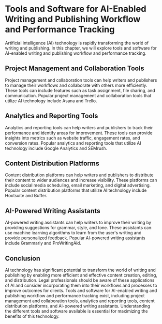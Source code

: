 Tools and Software for AI-Enabled Writing and Publishing Workflow and Performance Tracking
=============================================================================================================================================================

Artificial intelligence (AI) technology is rapidly transforming the world of writing and publishing. In this chapter, we will explore tools and software for AI-enabled writing and publishing workflow and performance tracking.

Project Management and Collaboration Tools
------------------------------------------

Project management and collaboration tools can help writers and publishers to manage their workflows and collaborate with others more efficiently. These tools can include features such as task assignment, file sharing, and communication. Popular project management and collaboration tools that utilize AI technology include Asana and Trello.

Analytics and Reporting Tools
-----------------------------

Analytics and reporting tools can help writers and publishers to track their performance and identify areas for improvement. These tools can provide insights into metrics such as website traffic, engagement rates, and conversion rates. Popular analytics and reporting tools that utilize AI technology include Google Analytics and SEMrush.

Content Distribution Platforms
------------------------------

Content distribution platforms can help writers and publishers to distribute their content to wider audiences and increase visibility. These platforms can include social media scheduling, email marketing, and digital advertising. Popular content distribution platforms that utilize AI technology include Hootsuite and Buffer.

AI-Powered Writing Assistants
-----------------------------

AI-powered writing assistants can help writers to improve their writing by providing suggestions for grammar, style, and tone. These assistants can use machine learning algorithms to learn from the user's writing and provide personalized feedback. Popular AI-powered writing assistants include Grammarly and ProWritingAid.

Conclusion
----------

AI technology has significant potential to transform the world of writing and publishing by enabling more efficient and effective content creation, editing, and distribution. Legal professionals should be aware of these applications of AI and consider incorporating them into their workflows and processes to improve outcomes for clients. Tools and software for AI-enabled writing and publishing workflow and performance tracking exist, including project management and collaboration tools, analytics and reporting tools, content distribution platforms, and AI-powered writing assistants. Understanding the different tools and software available is essential for maximizing the benefits of this technology.

